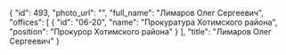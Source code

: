 {
    "id": 493,
    "photo_url": "",
    "full_name": "Лимаров Олег Сергеевич",
    "offices": [
        {
            "id": "06-20",
            "name": "Прокуратура Хотимского района",
            "position": "Прокурор Хотимского района"
        }
    ],
    "title": "Лимаров Олег Сергеевич"
}